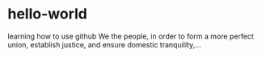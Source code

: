 # hello-world
learning how to use github
We the people, in order to form a more perfect union, establish justice, and ensure domestic tranquility,...
